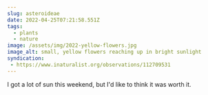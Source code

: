 ```yaml
---
slug: asteroideae
date: 2022-04-25T07:21:58.551Z
tags:
  - plants
  - nature
image: /assets/img/2022-yellow-flowers.jpg
image_alt: small, yellow flowers reaching up in bright sunlight
syndication:
 - https://www.inaturalist.org/observations/112709531
---
```

I got a lot of sun this weekend, but I'd like to think it was worth it.
